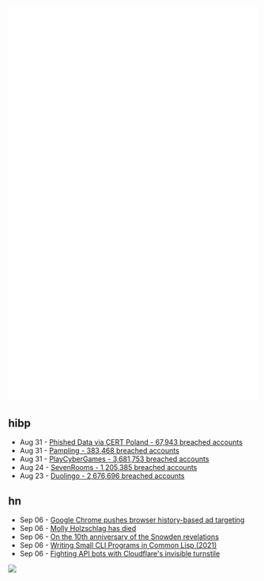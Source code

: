 ![Metrics](https://raw.githubusercontent.com/phixion/phixion/master/metrics.svg)

## hibp

<!--
for https://github.com/phixion/phixion/blob/main/.github/workflows/feeds.yml
-->
<!--START_SECTION:haveibeenpwnd-->
- Aug 31 - [Phished Data via CERT Poland - 67,943 breached accounts](https://haveibeenpwned.com/PwnedWebsites#CERTPolandPhish)
- Aug 31 - [Pampling - 383,468 breached accounts](https://haveibeenpwned.com/PwnedWebsites#Pampling)
- Aug 31 - [PlayCyberGames - 3,681,753 breached accounts](https://haveibeenpwned.com/PwnedWebsites#PlayCyberGames)
- Aug 24 - [SevenRooms - 1,205,385 breached accounts](https://haveibeenpwned.com/PwnedWebsites#SevenRooms)
- Aug 23 - [Duolingo - 2,676,696 breached accounts](https://haveibeenpwned.com/PwnedWebsites#Duolingo)
<!--END_SECTION:haveibeenpwnd-->

## hn

<!--
for https://github.com/phixion/phixion/blob/main/.github/workflows/feeds.yml
-->
<!--START_SECTION:hn-->
- Sep 06 - [Google Chrome pushes browser history-based ad targeting](https://www.theregister.com/2023/09/06/google_privacy_popup_chrome/)
- Sep 06 - [Molly Holzschlag has died](https://www.tucsonsentinel.com/local/report/090523_molly_holzschlag/tucsons-molly-holzschlag-known-as-the-fairy-godmother-web-dead-60/)
- Sep 06 - [On the 10th anniversary of the Snowden revelations](https://www.electrospaces.net/2023/06/on-10th-anniversary-of-snowden.html)
- Sep 06 - [Writing Small CLI Programs in Common Lisp (2021)](https://stevelosh.com/blog/2021/03/small-common-lisp-cli-programs/)
- Sep 06 - [Fighting API bots with Cloudflare's invisible turnstile](https://www.troyhunt.com/fighting-api-bots-with-cloudflares-invisible-turnstile/)
<!--END_SECTION:hn-->

<!--
for https://yhype.me
-->
![](https://hit.yhype.me/github/profile?user_id=13013670)
